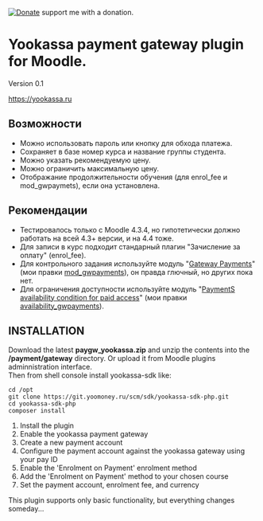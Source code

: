 [![Donate](https://img.shields.io/badge/Donate-PayPal-green.svg)](https://paypal.me/snickser) support me with a donation.

# Yookassa payment gateway plugin for Moodle.

Version 0.1

https://yookassa.ru



Возможности
------------
+ Можно использовать пароль или кнопку для обхода платежа.
+ Сохраняет в базе номер курса и название группы студента.
+ Можно указать рекомендуемую цену.
+ Можно ограничить максимальную цену.
+ Отображание продолжительности обучения (для enrol_fee и mod_gwpaymets), если она установлена.


Рекомендации
------------
+ Тестировалось только с Moodle 4.3.4, но гипотетически должно работать на всей 4.3+ версии, и на 4.4 тоже.
+ Для записи в курс подходит стандарный плагин "Зачисление за оплату" (enrol_fee).
+ Для контрольного задания используйте модуль "[Gateway Payments](https://moodle.org/plugins/mod_gwpayments)" (мои правки [mod_gwpayments](https://github.com/Snickser/moodle-mod_gwpayments/tree/dev)), он правда глючный, но других пока нет.
+ Для ограничения доступности используйте модуль "[PaymentS availability condition for paid access](https://moodle.org/plugins/availability_gwpayments)" (мои правки [availability_gwpayments](https://github.com/Snickser/moodle-availability_gwpayments/tree/dev)).


INSTALLATION
------------
Download the latest **paygw_yookassa.zip** and unzip the contents into the **/payment/gateway** directory. Or upload it from Moodle plugins adminnistration interface.<br>
Then from shell console install yookassa-sdk like:
```
cd /opt
git clone https://git.yoomoney.ru/scm/sdk/yookassa-sdk-php.git
cd yookassa-sdk-php
composer install
```

1. Install the plugin
2. Enable the yookassa payment gateway
3. Create a new payment account
4. Configure the payment account against the yookassa gateway using your pay ID
5. Enable the 'Enrolment on Payment' enrolment method
6. Add the 'Enrolment on Payment' method to your chosen course
7. Set the payment account, enrolment fee, and currency

This plugin supports only basic functionality, but everything changes someday...
